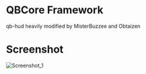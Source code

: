 # QBCore Framework
qb-hud heavily modified by MisterBuzzee and Obtaizen

# Screenshot
![Screenshot_1](https://user-images.githubusercontent.com/57309415/131060778-2461fe84-9922-41bc-9253-8b669cfca521.png)

